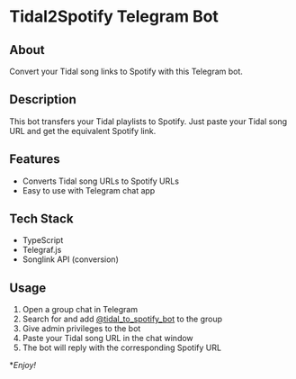 # Tidal2Spotify Telegram Bot

## About

Convert your Tidal song links to Spotify with this Telegram bot.

## Description

This bot transfers your Tidal playlists to Spotify. Just paste your Tidal song URL and get the equivalent
Spotify link.

## Features

- Converts Tidal song URLs to Spotify URLs
- Easy to use with Telegram chat app

## Tech Stack

- TypeScript
- Telegraf.js
- Songlink API (conversion)

## Usage

1. Open a group chat in Telegram
2. Search for and add [@tidal_to_spotify_bot](https://t.me/tidal_to_spotify_bot) to the group
3. Give admin privileges to the bot
4. Paste your Tidal song URL in the chat window
5. The bot will reply with the corresponding Spotify URL

**Enjoy!*

